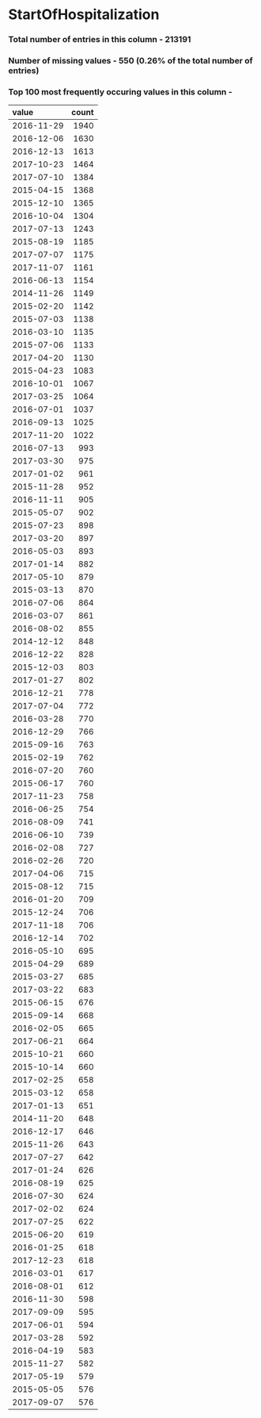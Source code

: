 
# StartOfHospitalization

### Total number of entries in this column - 213191

### Number of missing values - 550 (0.26% of the total number of entries)

### Top 100 most frequently occuring values in this column -

| value      |   count |
|:-----------|--------:|
| 2016-11-29 |    1940 |
| 2016-12-06 |    1630 |
| 2016-12-13 |    1613 |
| 2017-10-23 |    1464 |
| 2017-07-10 |    1384 |
| 2015-04-15 |    1368 |
| 2015-12-10 |    1365 |
| 2016-10-04 |    1304 |
| 2017-07-13 |    1243 |
| 2015-08-19 |    1185 |
| 2017-07-07 |    1175 |
| 2017-11-07 |    1161 |
| 2016-06-13 |    1154 |
| 2014-11-26 |    1149 |
| 2015-02-20 |    1142 |
| 2015-07-03 |    1138 |
| 2016-03-10 |    1135 |
| 2015-07-06 |    1133 |
| 2017-04-20 |    1130 |
| 2015-04-23 |    1083 |
| 2016-10-01 |    1067 |
| 2017-03-25 |    1064 |
| 2016-07-01 |    1037 |
| 2016-09-13 |    1025 |
| 2017-11-20 |    1022 |
| 2016-07-13 |     993 |
| 2017-03-30 |     975 |
| 2017-01-02 |     961 |
| 2015-11-28 |     952 |
| 2016-11-11 |     905 |
| 2015-05-07 |     902 |
| 2015-07-23 |     898 |
| 2017-03-20 |     897 |
| 2016-05-03 |     893 |
| 2017-01-14 |     882 |
| 2017-05-10 |     879 |
| 2015-03-13 |     870 |
| 2016-07-06 |     864 |
| 2016-03-07 |     861 |
| 2016-08-02 |     855 |
| 2014-12-12 |     848 |
| 2016-12-22 |     828 |
| 2015-12-03 |     803 |
| 2017-01-27 |     802 |
| 2016-12-21 |     778 |
| 2017-07-04 |     772 |
| 2016-03-28 |     770 |
| 2016-12-29 |     766 |
| 2015-09-16 |     763 |
| 2015-02-19 |     762 |
| 2016-07-20 |     760 |
| 2015-06-17 |     760 |
| 2017-11-23 |     758 |
| 2016-06-25 |     754 |
| 2016-08-09 |     741 |
| 2016-06-10 |     739 |
| 2016-02-08 |     727 |
| 2016-02-26 |     720 |
| 2017-04-06 |     715 |
| 2015-08-12 |     715 |
| 2016-01-20 |     709 |
| 2015-12-24 |     706 |
| 2017-11-18 |     706 |
| 2016-12-14 |     702 |
| 2016-05-10 |     695 |
| 2015-04-29 |     689 |
| 2015-03-27 |     685 |
| 2017-03-22 |     683 |
| 2015-06-15 |     676 |
| 2015-09-14 |     668 |
| 2016-02-05 |     665 |
| 2017-06-21 |     664 |
| 2015-10-21 |     660 |
| 2015-10-14 |     660 |
| 2017-02-25 |     658 |
| 2015-03-12 |     658 |
| 2017-01-13 |     651 |
| 2014-11-20 |     648 |
| 2016-12-17 |     646 |
| 2015-11-26 |     643 |
| 2017-07-27 |     642 |
| 2017-01-24 |     626 |
| 2016-08-19 |     625 |
| 2016-07-30 |     624 |
| 2017-02-02 |     624 |
| 2017-07-25 |     622 |
| 2015-06-20 |     619 |
| 2016-01-25 |     618 |
| 2017-12-23 |     618 |
| 2016-03-01 |     617 |
| 2016-08-01 |     612 |
| 2016-11-30 |     598 |
| 2017-09-09 |     595 |
| 2017-06-01 |     594 |
| 2017-03-28 |     592 |
| 2016-04-19 |     583 |
| 2015-11-27 |     582 |
| 2017-05-19 |     579 |
| 2015-05-05 |     576 |
| 2017-09-07 |     576 |
